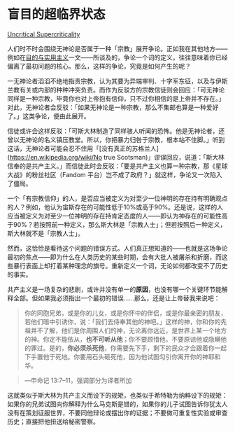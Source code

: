  # 盲目的超临界状态

[Uncritical Supercriticality](https://www.readthesequences.com/Uncritical-Supercriticality)

人们时不时会围绕无神论是否属于一种「宗教」展开争论。正如我在其他地方——例如在[目的与实用主义](https://www.greaterwrong.com/lw/lf/purpose_and_pragmatism/)一文——所谈及的，争论一个词的定义，往往意味着你已经偏离了最初问题的核心。那么，这样的争论，究竟是如何产生的呢？

一无神论者滔滔不绝地指责宗教，认为其要为异端审判、十字军东征，以及与伊斯兰教有关或内部的种种冲突负责。而作为反驳方的宗教信徒则会回应：「可无神论同样是一种宗教，毕竟你也对上帝抱有信仰，只不过你相信的是上帝并不存在。」对此，无神论者会反驳：「如果无神论是一种宗教，那么不集邮也算是一种爱好了。」这类争论，便由此展开。

信徒或许会这样反驳：「可斯大林制造了同样骇人听闻的恐怖。他是无神论者，还曾以无神论的名义镇压教堂。所以，你把暴力归咎于宗教，根本站不住脚。」听到这话，无神论者可能会忍不住用「[没有真正的苏格兰人](https://en.wikipedia.org/wiki/No true Scotsman)」谬误回应，说道：「斯大林信奉的是共产主义。」而信徒此时会反驳：「要是共产主义也算一种宗教，那《星球大战》的粉丝社区（Fandom 平台）岂不成了政府？」就这样，争论又一次陷入了僵局。

一个「有宗教信仰」的人，是否应当被定义为对至少一位神明的存在持有明确观点的人？例如，他认为宙斯存在的可能性低于10%或高于90%。还是说，这样的人应当被定义为对至少一位神明的存在持肯定态度的人——即认为神存在的可能性高于90%？若按照前一种定义，那么斯大林是「宗教人士」；但若按照后一种定义，斯大林就不是「宗教人士」。

然而，这恰恰是看待这个问题的错误方式。人们真正想知道的——也就是这场争论最初的焦点——即为什么在人类历史的某些时期，会有大批人被屠杀和折磨，而这些暴行表面上却打着某种理念的旗号。重新定义一个词，无论如何都改变不了历史的事实。

共产主义是一场复杂的悲剧，或许并没有单一的**原因**，也没有哪一个关键环节能解释全部。但如果我必须指出一个最初的错误……那么，还是让上帝替我来说吧：

> 你的同胞兄弟，或是你的儿女，或是你怀中的伴侣，或是你最亲密的朋友，若他们暗中引诱你，说：「我们去侍奉其他的神吧。」这样的神，你和你的先祖并不了解，他们是你周围人们的神，无论离你远近，是世界上某一个地方的神。你定不能依从，**也不可听从他**；你不要顾惜他，不要原谅他或隐瞒他的罪过。是的，**你必须杀死他**，你需要先下手，剩下的民众才会跟着你一起下手置他于死地。你要用石头砸死他，因为他试图勾引你离开你的神耶和华。

>

> —申命记 13:7–11，强调部分为译者所加

这就类似于斯大林为共产主义而设下的规矩，也类似于希特勒为纳粹设下的规矩：如果你的兄弟试图向你解释为什么马克斯是错的，如果你的儿子试图告诉你犹太人没有在策划征服世界，不要同他辩论或摆出你的证据；不要做可重复性实验或审查历史；直接把他扭送给秘密警察。